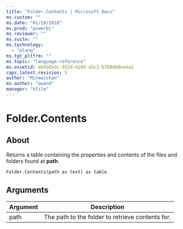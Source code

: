```yaml
---
title: "Folder.Contents | Microsoft Docs"
ms.custom: ""
ms.date: "01/19/2018"
ms.prod: "powerbi"
ms.reviewer: ""
ms.suite: ""
ms.technology: 
  - "mlang"
ms.tgt_pltfrm: ""
ms.topic: "language-reference"
ms.assetid: e6438a3c-352d-418d-a5c2-b789d60eada3
caps.latest.revision: 5
author: "Minewiskan"
ms.author: "owend"
manager: "kfile"
---
```

# Folder.Contents

  
## About  
Returns a table containing the properties and contents of the files and folders found at **path**.  
  
```  
Folder.Contents(path as text) as table  
```  
  
## Arguments  
  
|Argument|Description|  
|------------|---------------|  
|path|The path to the folder to retrieve contents for.|  
  

